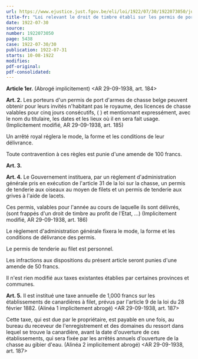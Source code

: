 ```yaml
---
url: https://www.ejustice.just.fgov.be/eli/loi/1922/07/30/1922073050/justel
title-fr: "Loi relevant le droit de timbre établi sur les permis de port d'armes de chasse et de chasse au lévrier et instituant un permis de tenderie aux oiseaux ainsi qu'une taxe sur les établissements de canardières. (NOTE 1 : le droit de timbre est remplacé par une taxe sur la chasse; voir AR 29-08-1938> (NOTE 2 : abrogé pour la Région flamande par DCFL 1990-05-23/30, art. 8, § 2, 002; En vigueur : 01-06-1990> (NOTE 3 : En ce qui concerne la Région flamande, les mentions dans les dispositions légales et réglementaires "la loi du 30 juillet 1922 relevant le droit de timbre sur les permis de port d'armes et de chasse et de chasse au lévrier et instituant un permis de tenderie aux oiseaux, ainsi qu'une taxe sur les établissements de canardières" doivent être lues comme [le Décret sur la chasse du 24 juillet 1991]. (DCFL 1991-07-24/30, art. 45; En vigueur : 01-07-1992)> Voir modification(s)"
date: 1922-07-30
source:
number: 1922073050
page: 5438
case: 1922-07-30/30
publication: 1922-07-31
starts: 10-08-1922
modifies:
pdf-original:
pdf-consolidated:
---
```


**Article 1er.** (Abrogé implicitement) <AR 29-09-1938, art. 184><Voir note sous TITRE>

**Art. 2.** Les porteurs d'un permis de port d'armes de chasse belge peuvent obtenir pour leurs invités n'habitant pas le royaume, des licences de chasse valables pour cinq jours consécutifs, ( ) et mentionnant expressément, avec le nom du titulaire, les dates et les lieux où il en sera fait usage. (Implicitement modifié, AR 29-09-1938, art. 185)

Un arrêté royal réglera le mode, la forme et les conditions de leur délivrance.

Toute contravention à ces règles est punie d'une amende de 100 francs. <Voir note sous TITRE>

**Art. 3.** <Disposition modificative><Voir note sous TITRE>

**Art. 4.** Le Gouvernement instituera, par un règlement d'administration générale pris en exécution de l'article 31 de la loi sur la chasse, un permis de tenderie aux oiseaux au moyen de filets et un permis de tenderie aux grives à l'aide de lacets.

Ces permis, valables pour l'année au cours de laquelle ils sont délivrés, (sont frappés d'un droit de timbre au profit de l'Etat, ...) (Implicitement modifié, AR 29-09-1938, art. 186)

Le règlement d'administration générale fixera le mode, la forme et les conditions de délivrance des permis.

Le permis de tenderie au filet est personnel.

Les infractions aux dispositions du présent article seront punies d'une amende de 50 francs.

Il n'est rien modifié aux taxes existantes établies par certaines provinces et communes. <Voir note sous TITRE>

**Art. 5.** Il est institué une taxe annuelle de 1,000 francs sur les établissements de canardières à filet, prévus par l'article 9 de la loi du 28 février 1882. (Alinéa 1 implicitement abrogé) <AR 29-09-1938, art. 187>

Cette taxe, qui est due par le propriétaire, est payable en une fois, au bureau du receveur de l'enregistrement et des domaines du ressort dans lequel se trouve la canardière, avant la date d'ouverture de ces établissements, qui sera fixée par les arrêtés annuels d'ouverture de la chasse au gibier d'eau. (Alinéa 2 implicitement abrogé) <AR 29-09-1938, art. 187><Voir note sous TITRE>
